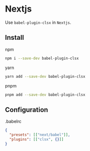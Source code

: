 # Nextjs

Use `babel-plugin-clsx` in `Nextjs`.

## Install

npm

```bash
npm i --save-dev babel-plugin-clsx
```

yarn

```bash
yarn add --save-dev babel-plugin-clsx
```

pnpm

```bash
pnpm add --save-dev babel-plugin-clsx
```

## Configuration

.babelrc

```json
{
  "presets": [["next/babel"]],
  "plugins": [["clsx", {}]]
}
```
